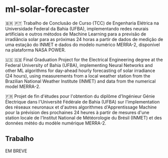 # ml-solar-forecaster

🇧🇷 🇵🇹 Trabalho de Conclusão de Curso (TCC) de Engenharia Elétrica na Universidade Federal da Bahia (UFBA), implementando redes neurais artificiais e outros métodos de Machine Learning para a previsão de irradiância solar para as próximas 24 horas a partir de dados de medição de uma estação do INMET e dados do modelo numérico MERRA-2, disponível na plataforma NASA POWER.

🇺🇸 🇬🇧 Final Graduation Project for the Electrical Engineering degree at the Federal University of Bahia (UFBA), implementing Neural Networks and other ML algorithms for day-ahead hourly forecasting of solar irradiance (24 hours), using measurements from a local weather station from the Brazilian National Weather Institute (INMET) and data from the numerical model MERRA-2.

🇫🇷 Projet de fin d'études pour l'obtention du diplôme d'Ingénieur Génie Électrique dans l'Université Fédérale de Bahia (UFBA) sur l'implementation des réseaux neuronaux et d'autres algorithmes d'Apprentissage Machine pour la prévision des prochaines 24 heures à partir de mesures d'une station locale de l'Institut National de Météorologie du Brésil (INMET) et des données météo du modèle numérique MERRA-2.

## Trabalho 

EM BREVE
